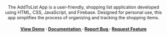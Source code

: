 <div align='center'>

<p>The AddToList App is a user-friendly, shopping list application developed using HTML, CSS, JavaScript, and Firebase. Designed for personal use, this app simplifies the process of organizing and tracking the shopping items.</p>

<h4> <a href=https://fhatti.github.io/addToList/>View Demo</a> <span> · </span> <a href="https://github.com/fhatti/AddToList/blob/master/README.md"> Documentation </a> <span> · </span> <a href="https://github.com/fhatti/AddToList/issues"> Report Bug </a> <span> · </span> <a href="https://github.com/fhatti/AddToList/issues"> Request Feature </a> </h4>


</div>

